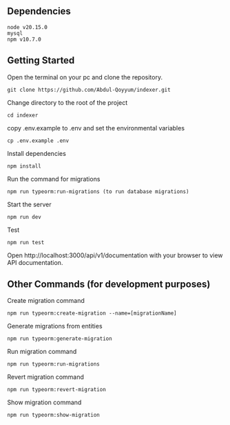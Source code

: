 ## Dependencies
```
node v20.15.0
mysql
npm v10.7.0
```
## Getting Started

Open the terminal on your pc and clone the repository.
```
git clone https://github.com/Abdul-Qoyyum/indexer.git
```

Change directory to the root of the project
```angular2html
cd indexer
```
copy .env.example to .env and set the environmental variables
```angular2html
cp .env.example .env
```
Install dependencies
```angular2html
npm install
```

Run the command for migrations
```angular2html
npm run typeorm:run-migrations (to run database migrations)
```

Start the server
```angular2html
npm run dev
```

Test
```angular2html
npm run test
```

Open http://localhost:3000/api/v1/documentation with your browser to view API documentation.


## Other Commands (for development purposes)
Create migration command
```angular2html
npm run typeorm:create-migration --name=[migrationName]
```
Generate migrations from entities
```angular2html
npm run typeorm:generate-migration
```

Run migration command
```angular2html
npm run typeorm:run-migrations
```

Revert migration command
```angular2html
npm run typeorm:revert-migration
```

Show migration command
```angular2html
npm run typeorm:show-migration
```



